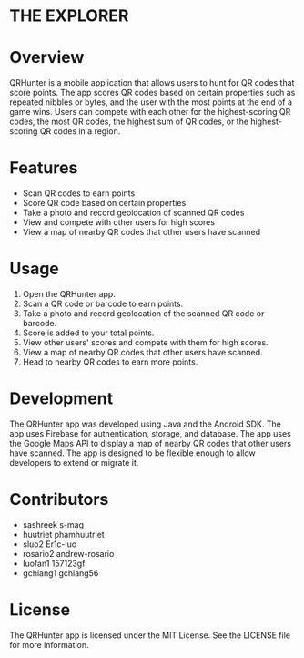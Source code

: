 # THE EXPLORER 
# Overview
QRHunter is a mobile application that allows users to hunt for QR codes that score points. The app scores QR codes based on certain properties such as repeated nibbles or bytes, and the user with the most points at the end of a game wins. Users can compete with each other for the highest-scoring QR codes, the most QR codes, the highest sum of QR codes, or the highest-scoring QR codes in a region.

# Features
 + Scan QR codes to earn points
 + Score QR code based on certain properties
 + Take a photo and record geolocation of scanned QR codes 
 + View and compete with other users for high scores
 + View a map of nearby QR codes that other users have scanned

# Usage
1. Open the QRHunter app.
2. Scan a QR code or barcode to earn points.
3. Take a photo and record geolocation of the scanned QR code or barcode.
4. Score is added to your total points.
5. View other users' scores and compete with them for high scores.
6. View a map of nearby QR codes that other users have scanned.
7. Head to nearby QR codes to earn more points.

# Development
The QRHunter app was developed using Java and the Android SDK. The app uses Firebase for authentication, storage, and database. The app uses the Google Maps API to display a map of nearby QR codes that other users have scanned. The app is designed to be flexible enough to allow developers to extend or migrate it.

# Contributors
+ sashreek s-mag
+ huutriet phamhuutriet
+ sluo2 Er1c-luo
+ rosario2 andrew-rosario
+ luofan1 157123gf
+ gchiang1 gchiang56

# License
The QRHunter app is licensed under the MIT License. See the LICENSE file for more information.
